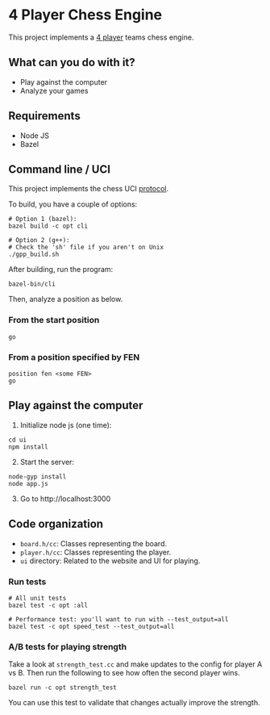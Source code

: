 # 4 Player Chess Engine

This project implements a [4 player](https://www.chess.com/terms/4-player-chess)
teams chess engine.

## What can you do with it?

*  Play against the computer
*  Analyze your games

## Requirements

*  Node JS
*  Bazel

## Command line / UCI

This project implements the chess UCI [protocol](https://gist.github.com/DOBRO/2592c6dad754ba67e6dcaec8c90165bf).

To build, you have a couple of options:
```
# Option 1 (bazel):
bazel build -c opt cli

# Option 2 (g++):
# Check the 'sh' file if you aren't on Unix
./gpp_build.sh
```

After building, run the program:
```
bazel-bin/cli
```

Then, analyze a position as below.

### From the start position

```
go
```

### From a position specified by FEN

```
position fen <some FEN>
go
```

## Play against the computer

1. Initialize node js (one time):

```
cd ui
npm install
```

2. Start the server:

```
node-gyp install
node app.js
```

3. Go to http://localhost:3000

## Code organization

*  `board.h/cc`: Classes representing the board.
*  `player.h/cc`: Classes representing the player.
*  `ui` directory: Related to the website and UI for playing.

### Run tests

```
# All unit tests
bazel test -c opt :all

# Performance test: you'll want to run with --test_output=all
bazel test -c opt speed_test --test_output=all
```

### A/B tests for playing strength

Take a look at `strength_test.cc` and make updates to the config for player
A vs B. Then run the following to see how often the second player wins.

```
bazel run -c opt strength_test
```

You can use this test to validate that changes actually improve the strength.

